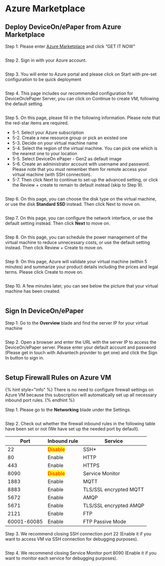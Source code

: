 # Azure Marketplace

## Deploy DeviceOn/ePaper from Azure Marketplace

Step 1: Please enter [Azure Marketplace](https://azuremarketplace.microsoft.com/en-us/marketplace/apps/advantech.deviceon\_epaper\_on\_ubuntu\_vm\_v1?tab=Overview) and click “GET IT NOW”

<figure><img src="../../.gitbook/assets/image (235).png" alt=""><figcaption></figcaption></figure>

Step 2. Sign in with your Azure account.

<figure><img src="../../.gitbook/assets/image (236).png" alt=""><figcaption></figcaption></figure>

Step 3. You will enter to Azure portal and please click on Start with pre-set configuration to be quick deployment

<figure><img src="../../.gitbook/assets/image (237).png" alt=""><figcaption></figcaption></figure>

Step 4. This page includes our recommended configuration for DeviceOn/ePaper Server, you can click on Continue to create VM, following the default setting.

<figure><img src="../../.gitbook/assets/image (238).png" alt=""><figcaption></figcaption></figure>

Step 5. On this page, please fill in the following information. Please note that the red-star items are required.

* 5-1. Select your Azure subscription
* 5-2. Create a new resource group or pick an existed one
* 5-3. Decide on your virtual machine name
* 5-4. Select the region of the virtual machine. You can pick one which is the nearest one to your location
* 5-5. Select DeviceOn ePaper - Gen2 as default image
* 5-6. Create an administrator account with username and password. Please note that you must remember them for remote access your virtual machine (with SSH connection).
* 5-7. Then click Next to continue to set-up the advanced setting, or click the Review + create to remain to default instead (skip to Step 9).

<figure><img src="../../.gitbook/assets/image (239).png" alt=""><figcaption></figcaption></figure>

Step 6. On this page, you can choose the disk type on the virtual machine, or use the disk **Standard SSD** instead. Then click Next to move on.

<figure><img src="../../.gitbook/assets/image (240).png" alt=""><figcaption></figcaption></figure>

Step 7. On this page, you can configure the network interface, or use the default setting instead. Then click **Next** to move on.

<figure><img src="../../.gitbook/assets/image (241).png" alt=""><figcaption></figcaption></figure>

Step 8. On this page, you can schedule the power management of the virtual machine to reduce unnecessary costs, or use the default setting instead. Then click Review + Create to move on.

<figure><img src="../../.gitbook/assets/image (242).png" alt=""><figcaption></figcaption></figure>

Step 9. On this page, Azure will validate your virtual machine (within 5 minutes) and summarize your product details including the prices and legal terms. Please click Create to move on.

<figure><img src="../../.gitbook/assets/image (243).png" alt=""><figcaption></figcaption></figure>

Step 10. A few minutes later, you can see below the picture that your virtual machine has been created.

<figure><img src="../../.gitbook/assets/image (244).png" alt=""><figcaption></figcaption></figure>

## Sign In DeviceOn/ePaper

Step 1: Go to the **Overview** blade and find the server IP for your virtual machine

<figure><img src="../../.gitbook/assets/image (191).png" alt=""><figcaption></figcaption></figure>

Step 2. Open a browser and enter the URL with the server IP to access the DeviceOn/ePaper server. Please enter your default account and password (Please get in touch with Advantech provider to get one) and click the Sign In button to sign in.

<figure><img src="../../.gitbook/assets/image (192).png" alt=""><figcaption></figcaption></figure>

## Setup Firewall Rules on Azure VM

{% hint style="info" %}
There is no need to configure firewall settings on Azure VM because this subscription will automatically set up all necessary inbound port rules.&#x20;
{% endhint %}

Step 1. Please go to the **Networking** blade under the Settings.

<figure><img src="../../.gitbook/assets/image (245).png" alt=""><figcaption></figcaption></figure>

Step 2. Check out whether the firewall inbound rules in the following table have been set or not (We have set up the needed port by default).

| Port        | Inbound rule                            | Service                |
| ----------- | --------------------------------------- | ---------------------- |
| 22          | <mark style="color:red;">Disable</mark> | SSH\*                  |
| 80          | Enable                                  | HTTP                   |
| 443         | Enable                                  | HTTPS                  |
| 8090        | <mark style="color:red;">Disable</mark> | Service Monitor        |
| 1883        | Enable                                  | MQTT                   |
| 8883        | Enable                                  | TLS/SSL encrypted MQTT |
| 5672        | Enable                                  | AMQP                   |
| 5671        | Enable                                  | TLS/SSL encrypted AMQP |
| 2121        | Enable                                  | FTP                    |
| 60001-60085 | Enable                                  | FTP Passive Mode       |

Step 3. We recommend closing SSH connection port 22 (Enable it if you want to access VM via SSH connection for debugging purposes).

<figure><img src="../../.gitbook/assets/image (189).png" alt=""><figcaption></figcaption></figure>

Step 4. We recommend closing Service Monitor port 8090 (Enable it if you want to monitor each service for debugging purposes).

<figure><img src="../../.gitbook/assets/image (190).png" alt=""><figcaption></figcaption></figure>
